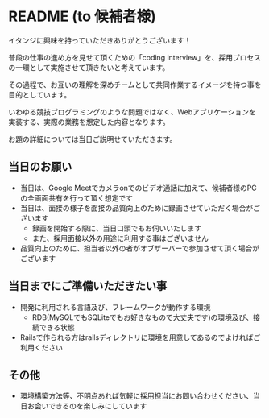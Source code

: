 # README (to 候補者様)

イタンジに興味を持っていただきありがとうございます！

普段の仕事の進め方を見せて頂くための「coding interview」を、採用プロセスの一環として実施させて頂きたいと考えています。

その過程で、お互いの理解を深めチームとして共同作業するイメージを持つ事を目的としています。

いわゆる競技プログラミングのような問題ではなく、Webアプリケーションを実装する、実際の業務を想定した内容となります。

お題の詳細については当日ご説明せていただきます。

## 当日のお願い

* 当日は、Google Meetでカメラonでのビデオ通話に加えて、候補者様のPCの全画面共有を行って頂く想定です
* 当日は、面接の様子を面接の品質向上のために録画させていただく場合がございます
  * 録画を開始する際に、当日口頭でもお伺いいたします
  * また、採用面接以外の用途に利用する事はございません
* 品質向上のために、担当者以外の者がオブザーバーで参加させて頂く場合がございます

## 当日までにご準備いただきたい事

* 開発に利用される言語及び、フレームワークが動作する環境
  * RDB(MySQLでもSQLiteでもお好きなもので大丈夫です)の環境及び、接続できる状態
* Railsで作られる方はrailsディレクトリに環境を用意してあるのでよければご利用ください

## その他

* 環境構築方法等、不明点あれば気軽に採用担当にお問い合わせください、当日お会いできるのを楽しみにしています
